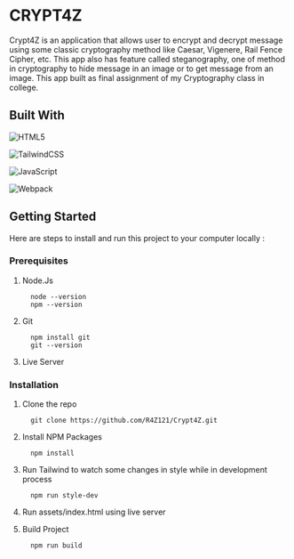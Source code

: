 # CRYPT4Z
Crypt4Z is an application that allows user to encrypt and decrypt message using some classic cryptography method like Caesar, Vigenere, Rail Fence Cipher, etc. This app also has feature called steganography, one of method in cryptography to hide message in an image or to get message from an image. This app built as final assignment of my Cryptography class in college.

## Built With
![HTML5](https://img.shields.io/badge/html5-%23E34F26.svg?style=for-the-badge&logo=html5&logoColor=white)

![TailwindCSS](https://img.shields.io/badge/tailwindcss-%2338B2AC.svg?style=for-the-badge&logo=tailwind-css&logoColor=white)

![JavaScript](https://img.shields.io/badge/javascript-%23323330.svg?style=for-the-badge&logo=javascript&logoColor=%23F7DF1E)

![Webpack](https://img.shields.io/badge/webpack-%238DD6F9.svg?style=for-the-badge&logo=webpack&logoColor=black)

## Getting Started

Here are steps to install and run this project to your computer locally :

### Prerequisites

1. Node.Js

    ```
      node --version
      npm --version
    ```
2. Git

   ```
     npm install git
     git --version
    ```
3. Live Server

### Installation

1. Clone the repo

    ```
      git clone https://github.com/R4Z121/Crypt4Z.git
    ```
2. Install NPM Packages

    ```
      npm install
    ```
3. Run Tailwind to watch some changes in style while in development process

    ```
      npm run style-dev
    ```
4. Run assets/index.html using live server
5. Build Project
    ```
      npm run build
    ```

